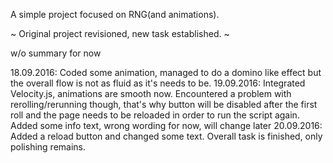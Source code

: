 A simple project focused on RNG(and animations).

~ Original project revisioned, new task established. ~

w/o summary for now

18.09.2016:
  Coded some animation, managed to do a domino like effect but the overall flow
  is not as fluid as it's needs to be.
19.09.2016:
  Integrated Velocity.js, animations are smooth now. Encountered a problem with
  rerolling/rerunning though, that's why button will be disabled after the first roll
  and the page needs to be reloaded in order to run the script again.
  Added some info text, wrong wording for now, will change later
20.09.2016:
  Added a reload button and changed some text. Overall task is finished, only polishing remains.
